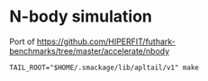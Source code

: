 # N-body simulation

Port of
https://github.com/HIPERFIT/futhark-benchmarks/tree/master/accelerate/nbody

```
TAIL_ROOT="$HOME/.smackage/lib/apltail/v1" make
```
